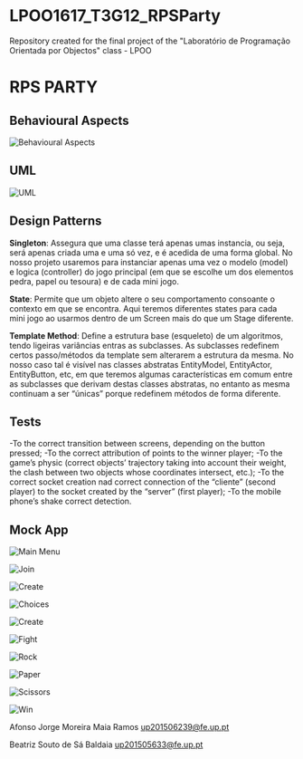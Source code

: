 # LPOO1617_T3G12_RPSParty
Repository created for the final project of the "Laboratório de Programação Orientada por Objectos" class - LPOO

# RPS PARTY
## Behavioural Aspects
![Behavioural Aspects](https://github.com/AJRamos308/LPOO1617_T3G12_RPSParty/blob/master/Delivery%20Images/StateMachine.PNG)
## UML
![UML](https://github.com/AJRamos308/LPOO1617_T3G12_RPSParty/blob/master/Delivery%20Images/UML.PNG)
## Design Patterns
**Singleton**: Assegura que uma classe terá apenas umas instancia, ou seja, será apenas criada uma e uma só vez, e é acedida de uma forma global. No nosso projeto usaremos para instanciar apenas uma vez o modelo (model) e logica (controller) do jogo principal (em que se escolhe um dos elementos pedra, papel ou tesoura) e de cada mini jogo.

**State**: Permite que um objeto altere o seu comportamento consoante o contexto em que se encontra. Aqui teremos diferentes states para cada mini jogo ao usarmos dentro de um Screen mais do que um Stage diferente.

**Template Method**: Define a estrutura base (esqueleto) de um algoritmos, tendo ligeiras variâncias entras as subclasses. As subclasses redefinem certos passo/métodos da template sem alterarem a estrutura da mesma. No nosso caso tal é visível nas classes abstratas EntityModel, EntityActor, EntityButton, etc, em que teremos algumas características em comum entre as subclasses que derivam destas classes abstratas, no entanto as mesma continuam a ser “únicas” porque redefinem métodos de forma diferente.
## Tests
-To the correct transition between screens, depending on the button pressed;
-To the correct attribution of points to the winner player;
-To the game’s physic (correct objects’ trajectory taking into account their weight, the clash between two objects whose coordinates intersect, etc.);
-To the correct socket creation nad correct connection of the “cliente” (second player) to the socket created by the “server” (first player);
-To the mobile phone’s shake correct detection.

## Mock App
![Main Menu](https://github.com/AJRamos308/LPOO1617_T3G12_RPSParty/blob/master/Delivery%20Images/MainMenu.png)

![Join](https://github.com/AJRamos308/LPOO1617_T3G12_RPSParty/blob/master/Delivery%20Images/JoinRoom.png)

![Create](https://github.com/AJRamos308/LPOO1617_T3G12_RPSParty/blob/master/Delivery%20Images/CreateRoom.png)

![Choices](https://github.com/AJRamos308/LPOO1617_T3G12_RPSParty/blob/master/Delivery%20Images/RockPaperScissors.png)

![Create](https://github.com/AJRamos308/LPOO1617_T3G12_RPSParty/blob/master/Delivery%20Images/CreateRoom.png)

![Fight](https://github.com/AJRamos308/LPOO1617_T3G12_RPSParty/blob/master/Delivery%20Images/FightingScene.png)

![Rock](https://github.com/AJRamos308/LPOO1617_T3G12_RPSParty/blob/master/Delivery%20Images/CastleCrusher.png)

![Paper](https://github.com/AJRamos308/LPOO1617_T3G12_RPSParty/blob/master/Delivery%20Images/PaperTie.png)

![Scissors](https://github.com/AJRamos308/LPOO1617_T3G12_RPSParty/blob/master/Delivery%20Images/Symmetry.png)

![Win](https://github.com/AJRamos308/LPOO1617_T3G12_RPSParty/blob/master/Delivery%20Images/WinningLosingScreen.png)

Afonso Jorge Moreira Maia Ramos     up201506239@fe.up.pt

Beatriz Souto de Sá Baldaia         up201505633@fe.up.pt
